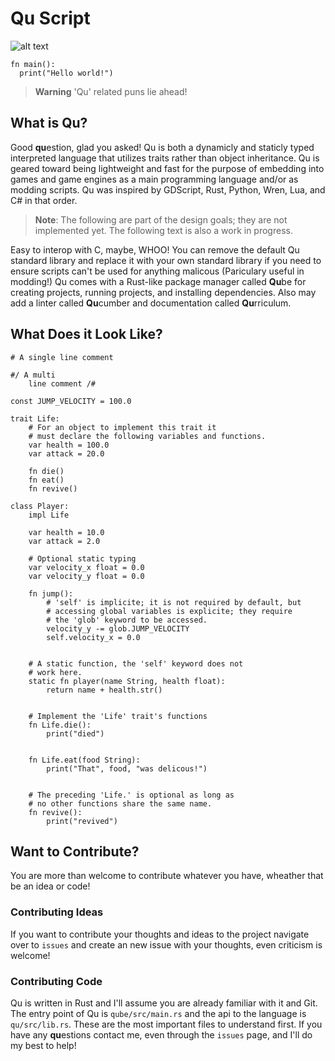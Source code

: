 
# Qu Script
![alt text](https://github.com/GsLogiMaker/qu-script/blob/e4c8fddc010feb76daadbda53f2bdfd27078d6ee/Logo.png)
```
fn main():
  print("Hello world!")
```

> __Warning__ 'Qu' related puns lie ahead!

## What is Qu?
Good **qu**estion, glad you asked! Qu is both a dynamicly and staticly typed interpreted language that utilizes traits rather than object inheritance. Qu is geared toward being lightweight and fast for the purpose of embedding into games and game engines as a main programming language and/or as modding scripts. Qu was inspired by GDScript, Rust, Python, Wren, Lua, and C# in that order.

> __Note__: The following are part of the design goals; they are not implemented yet. The following text is also a work in progress.

Easy to interop with C, maybe, WHOO! You can remove the default Qu standard library and replace it with your own standard library if you need to ensure scripts can't be used for anything malicous (Pariculary useful in modding!) Qu comes with a Rust-like package manager called **Qu**be for creating projects, running projects, and installing dependencies. Also may add a linter called **Qu**cumber and documentation called **Qu**rriculum.

## What Does it Look Like?
``` GDScript
# A single line comment

#/ A multi
	line comment /#

const JUMP_VELOCITY = 100.0

trait Life:
	# For an object to implement this trait it
	# must declare the following variables and functions.
	var health = 100.0
	var attack = 20.0
	
	fn die()
	fn eat()
	fn revive()

class Player:
	impl Life
	
	var health = 10.0
	var attack = 2.0
	
	# Optional static typing
	var velocity_x float = 0.0
	var velocity_y float = 0.0
	
	fn jump():
		# 'self' is implicite; it is not required by default, but
		# accessing global variables is explicite; they require
		# the 'glob' keyword to be accessed.
		velocity_y -= glob.JUMP_VELOCITY
		self.velocity_x = 0.0


	# A static function, the 'self' keyword does not
	# work here.
	static fn player(name String, health float):
		return name + health.str()


	# Implement the 'Life' trait's functions
	fn Life.die():
		print("died")


	fn Life.eat(food String):
		print("That", food, "was delicous!")


	# The preceding 'Life.' is optional as long as
	# no other functions share the same name.
	fn revive():
		print("revived")
```

## Want to Contribute?
You are more than welcome to contribute whatever you have, wheather that be an idea or code!
### Contributing Ideas
If you want to contribute your thoughts and ideas to the project navigate over to `issues` and create an new issue with your thoughts, even criticism is welcome!
### Contributing Code
Qu is written in Rust and I'll assume you are already familiar with it and Git. The entry point of Qu is `qube/src/main.rs` and the api to the language is `qu/src/lib.rs`. These are the most important files to understand first. If you have any **qu**estions contact me, even through the `issues` page, and I'll do my best to help!
